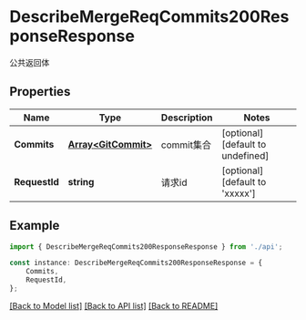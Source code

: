# DescribeMergeReqCommits200ResponseResponse

公共返回体

## Properties

Name | Type | Description | Notes
------------ | ------------- | ------------- | -------------
**Commits** | [**Array&lt;GitCommit&gt;**](GitCommit.md) | commit集合 | [optional] [default to undefined]
**RequestId** | **string** | 请求id | [optional] [default to 'xxxxx']

## Example

```typescript
import { DescribeMergeReqCommits200ResponseResponse } from './api';

const instance: DescribeMergeReqCommits200ResponseResponse = {
    Commits,
    RequestId,
};
```

[[Back to Model list]](../README.md#documentation-for-models) [[Back to API list]](../README.md#documentation-for-api-endpoints) [[Back to README]](../README.md)
